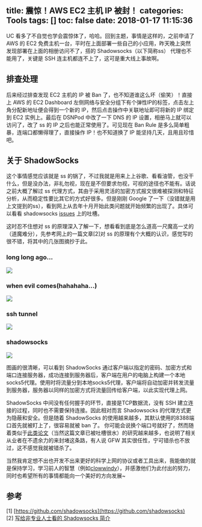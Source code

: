 title: 震惊！AWS EC2 主机 IP 被封！
categories: Tools
tags: []
toc: false
date: 2018-01-17 11:15:36
---


UC 看多了不自觉也学会震惊体了，哈哈。回到主题，事情是这样的，之前申请了 AWS 的 EC2 免费主机一台，平时在上面部署一些自己的小应用，昨天晚上突然发现部署在上面的相册访问不了，搭的 Shadowsocks（以下简称ss） 代理也不能用了，关键是 SSH 连主机都连不上了，这可是重大线上事故啊。 

<!-- more -->

## 排查处理

后来经过排查发现 EC2 主机的 IP 被 Ban 了，也不知道谁这么坏（偷笑）！直接上 AWS 的 EC2 Dashboard 左侧网络与安全分组下有个弹性IP的标签，点击左上角分配新地址便会得到一个新的 IP，然后点击操作中关联地址即可将新的 IP 绑定到 EC2 实例上。最后在 DSNPod 中改了一下 DNS 的 IP 设置，相册马上就可以访问了，改了 ss 的 IP 之后也能正常使用了。可见现在 Ban Rule 是多么简单粗暴，连端口都懒得理了，直接操作 IP！也不知道换了 IP 能坚持几天，且用且珍惜吧。

## 关于 ShadowSocks

这个事情感觉应该就是 ss 的锅了，不过我就是用来上上谷歌、看看油管，也没干什么，但是没办法，非礼勿视，现在是不但要求勿视，可视的途径也不能有。话说之前大概了解过 ss 代理方式，其由于采用灵活的加密方式报文很难被探测和特征分析，从而稳定性要比其它的方式好很多。但是刚刚 Google 了一下（没错就是用上文提到的ss），看到网上从去年十月开始此类问题就开始频繁的出现了。具体可以看看 shadowsocks [issues](https://github.com/shadowsocks/shadowsocks/issues/988) 上的吐槽。

这时忍不住想对 ss 的原理深入了解一下，想看看到底是怎么道高一尺魔高一丈的（道魔难分），先参考网上的一篇文章[2]对 ss 的原理有个大概的认识，感觉写的很不错，将其中的几张图摘抄于此。

### long long ago…

![](http://ochyazsr6.bkt.clouddn.com/6754b95cbb27f92979a4dbf1471d0101.jpg)


### when evil comes(hahahaha...)

![](http://ochyazsr6.bkt.clouddn.com/a250a9851c17e397731ab902e18ee074.jpg)


### ssh tunnel

![](http://ochyazsr6.bkt.clouddn.com/ca96eb0c6f38d7afe6985ad32f415885.jpg)


### shadowsocks

![](http://ochyazsr6.bkt.clouddn.com/66e428d153c996c29c38aad4aa3f4084.jpg)



图画的很清晰，可以看到 ShadowSocks 通过客户端以指定的密码、加密方式和端口连接服务器，成功连接到服务器后，客户端在用户的电脑上构建一个本地socks5代理。使用时将流量分到本地socks5代理，客户端将自动加密并转发流量到服务器，服务器以同样的加密方式将流量回传给客户端，以此实现代理上网。

ShadowSocks 中间没有任何握手的环节，直接是TCP数据流，没有 SSH 建立连接的过程，同时也不需要保持连接。因此相对而言 Shadowsocks 的代理方式更为隐蔽和安全。但是随着 ShadowSocks 的使用越来越多，其默认使用的8388端口首先就被盯上了，很容易就被 ban 了。 你可能会说换个端口号就好了，然而随着类似于[此类论文](http://ieeexplore.ieee.org/document/8048116/?reload=true#full-text-section)（当然这篇文章已被吐槽很水）的研究越来越多，也说明了相关从业者在不遗余力的来封堵这条路，有人说 GFW 其实很任性，宁可错杀也不放过，这不感觉我就被错杀了。

当然我肯定想不出也开发不出来更好的科学上网的协议或者工具出来，我能做的就是保持学习，学习前人的智慧（例如[clowwindy](https://github.com/clowwindy)），并感激他们为此付出的努力，同时也希望所有的事情都能向一个美好的方向发展~


## 参考

[1] [https://github.com/shadowsocks](https://github.com/shadowsocks)     
[2] [写给非专业人士看的 Shadowsocks 简介](https://vc2tea.com/whats-shadowsocks/)
